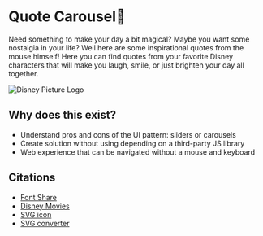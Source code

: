 # Quote Carousel🌌

Need something to make your day a bit magical? Maybe you want some nostalgia in your life? Well here are some inspirational quotes from the mouse himself! Here you can find quotes from your favorite Disney characters that will make you laugh, smile, or just brighten your day all together. 

![Disney Picture Logo](https://media.giphy.com/media/42ZPYptEGgxaM/giphy.gif)

## Why does this exist? 
- Understand pros and cons of the UI pattern: sliders or carousels
- Create solution without using depending on a third-party JS library
- Web experience that can be navigated without a mouse and keyboard

## Citations
- [Font Share](https://www.fontshare.com/fonts/zodiak)
- [Disney Movies](https://movies.disney.com)
- [SVG icon](https://icons8.com/icons/set/next)
- [SVG converter](https://convertio.co)
